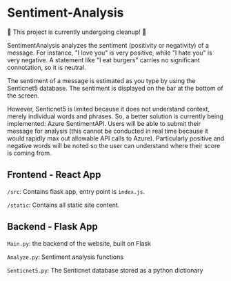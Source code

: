 # Sentiment-Analysis

🔨 This project is currently undergoing cleanup! 📏

SentimentAnalysis analyzes the sentiment (positivity or negativity) of a message. For instance, "I love you" is very positive, while "I hate you" is very negative. A statement like "I eat burgers" carries no significant connotation, so it is neutral.

The sentiment of a message is estimated as you type by using the Senticnet5 database. The sentiment is displayed on the bar at the bottom of the screen.

However, Senticnet5 is limited because it does not understand context, merely individual words and phrases. So, a better solution is currently being implemented: Azure SentimentAPI. Users will be able to submit their message for analysis (this cannot be conducted in real time because it would rapidly max out allowable API calls to Azure). Particularly positive and negative words will be noted so the user can understand where their score is coming from.

## Frontend - React App

``/src``: Contains flask app, entry point is ``index.js``.

``/static``: Contains all static site content.

## Backend - Flask App

``Main.py``: the backend of the website, built on Flask

``Analyze.py``: Sentiment analysis functions

``Senticnet5.py``: The Senticnet database stored as a python dictionary

